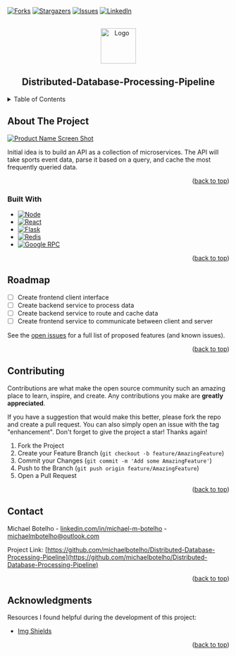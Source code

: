 <a name="readme-top"></a>
<!--
*** Downloaded and Edited from othneildrew/Best-README-Template. 
-->



<!-- PROJECT SHIELDS -->
<!--
*** I'm using markdown "reference style" links for readability.
*** Reference links are enclosed in brackets [ ] instead of parentheses ( ).
*** See the bottom of this document for the declaration of the reference variables
*** for contributors-url, forks-url, etc. This is an optional, concise syntax you may use.
*** https://www.markdownguide.org/basic-syntax/#reference-style-links
-->
[![Forks][forks-shield]][forks-url]
[![Stargazers][stars-shield]][stars-url]
[![Issues][issues-shield]][issues-url]
[![LinkedIn][linkedin-shield]][linkedin-url]
<!-- [![MIT License][license-shield]][license-url] -->



<!-- PROJECT LOGO -->
<br />
<div align="center">
  <a href="https://github.com/michaelbotelho/Distributed-Database-Processing-Pipeline">
    <img src="images/logo.png" alt="Logo" width="80" height="80">
  </a>

  <h2 align="center">Distributed-Database-Processing-Pipeline</h2>
</div>



<!-- TABLE OF CONTENTS -->
<details>
  <summary>Table of Contents</summary>
  <ol>
    <li>
      <a href="#about-the-project">About The Project</a>
      <ul>
        <li><a href="#built-with">Built With</a></li>
      </ul>
    </li>
    <li>
      <a href="#getting-started">Getting Started</a>
      <ul>
        <li><a href="#prerequisites">Prerequisites</a></li>
        <li><a href="#installation">Installation</a></li>
      </ul>
    </li>
    <li><a href="#usage">Usage</a></li>
    <li><a href="#roadmap">Roadmap</a></li>
    <li><a href="#contributing">Contributing</a></li>
    <li><a href="#license">License</a></li>
    <li><a href="#contact">Contact</a></li>
    <li><a href="#acknowledgments">Acknowledgments</a></li>
  </ol>
</details>



<!-- ABOUT THE PROJECT -->
## About The Project

[![Product Name Screen Shot][product-screenshot]](https://example.com)

Initial idea is to build an API as a collection of microservices. The API will take sports event data, parse it based on a query, and cache the most frequently queried data.

<p align="right">(<a href="#readme-top">back to top</a>)</p>



### Built With


* [![Node][Node.js]][Node-url]
* [![React][React.js]][React-url]
* [![Flask][Flask.py]][Flask-url]
* [![Redis][Redis]][Redis-url]
* [![Google RPC][gRPC]][gRPC-url]


<p align="right">(<a href="#readme-top">back to top</a>)</p>



<!-- GETTING STARTED 
## Getting Started

This is an example of how you may give instructions on setting up your project locally.
To get a local copy up and running follow these simple example steps.

### Prerequisites

This is an example of how to list things you need to use the software and how to install them.


### Installation

_No installation instrucitons yet_


<p align="right">(<a href="#readme-top">back to top</a>)</p>



<!-- USAGE EXAMPLES 
## Usage

Use this space to show useful examples of how a project can be used. Additional screenshots, code examples and demos work well in this space. You may also link to more resources.

_For more examples, please refer to the [Documentation](https://example.com)_


<p align="right">(<a href="#readme-top">back to top</a>)</p>
-->


<!-- ROADMAP -->
## Roadmap

- [ ] Create frontend client interface
- [ ] Create backend service to process data
- [ ] Create backend service to route and cache data
- [ ] Create frontend service to communicate between client and server

See the [open issues](https://github.com/michaelbotelho/Distributed-Database-Processing-Pipeline/issues) for a full list of proposed features (and known issues).

<p align="right">(<a href="#readme-top">back to top</a>)</p>



<!-- CONTRIBUTING -->
## Contributing

Contributions are what make the open source community such an amazing place to learn, inspire, and create. Any contributions you make are **greatly appreciated**.

If you have a suggestion that would make this better, please fork the repo and create a pull request. You can also simply open an issue with the tag "enhancement".
Don't forget to give the project a star! Thanks again!

1. Fork the Project
2. Create your Feature Branch (`git checkout -b feature/AmazingFeature`)
3. Commit your Changes (`git commit -m 'Add some AmazingFeature'`)
4. Push to the Branch (`git push origin feature/AmazingFeature`)
5. Open a Pull Request

<p align="right">(<a href="#readme-top">back to top</a>)</p>



<!-- LICENSE 
## License

Distributed under the MIT License. See `LICENSE.txt` for more information.

<p align="right">(<a href="#readme-top">back to top</a>)</p>
-->


<!-- CONTACT -->
## Contact

Michael Botelho - [linkedin.com/in/michael-m-botelho][linkedin-url] - michaelmbotelho@outlook.com

Project Link: [https://github.com/michaelbotelho/Distributed-Database-Processing-Pipeline](https://github.com/michaelbotelho/Distributed-Database-Processing-Pipeline)

<p align="right">(<a href="#readme-top">back to top</a>)</p>



<!-- ACKNOWLEDGMENTS -->
## Acknowledgments

Resources I found helpful during the development of this project:

* [Img Shields](https://shields.io)


<p align="right">(<a href="#readme-top">back to top</a>)</p>



<!-- MARKDOWN LINKS & IMAGES -->
<!-- https://www.markdownguide.org/basic-syntax/#reference-style-links -->
[forks-shield]: https://img.shields.io/github/forks/michaelbotelho/Distributed-Database-Processing-Pipeline.svg?style=for-the-badge
[forks-url]: https://github.com/michaelbotelho/Distributed-Database-Processing-Pipeline/network/members
[stars-shield]: https://img.shields.io/github/stars/michaelbotelho/Distributed-Database-Processing-Pipeline.svg?style=for-the-badge
[stars-url]: https://github.com/michaelbotelho/Distributed-Database-Processing-Pipeline/stargazers
[issues-shield]: https://img.shields.io/github/issues/michaelbotelho/Distributed-Database-Processing-Pipeline.svg?style=for-the-badge
[issues-url]: https://github.com/michaelbotelho/Distributed-Database-Processing-Pipeline/issues
[license-shield]: https://img.shields.io/github/license/michaelbotelho/Distributed-Database-Processing-Pipeline.svg?style=for-the-badge
[license-url]: https://github.com/michaelbotelho/Distributed-Database-Processing-Pipeline/blob/master/LICENSE.txt
[linkedin-shield]: https://img.shields.io/badge/-LinkedIn-black.svg?style=for-the-badge&logo=linkedin&colorB=555
[linkedin-url]: https://linkedin.com/in/michael-m-botelho
[product-screenshot]: images/screenshot.png
[Node.js]: https://img.shields.io/badge/node-6DA55F?style=for-the-badge&logo=node.js&logoColor=white
[Node-url]: https://nodejs.org/en
[React.js]: https://img.shields.io/badge/React-20232A?style=for-the-badge&logo=react&logoColor=61DAFB
[React-url]: https://reactjs.org/
[Flask.py]: https://img.shields.io/badge/flask-%23000.svg?style=for-the-badge&logo=flask&logoColor=white
[Flask-url]: https://flask.palletsprojects.com/en/3.0.x/
[Redis]: https://img.shields.io/badge/redis-%23DD0031.svg?style=for-the-badge&logo=redis&logoColor=white
[Redis-url]: https://redis.io/
[gRPC]: https://img.shields.io/badge/grpc-4285F4?style=for-the-badge&logo=google&logoColor=white
[gRPC-url]: https://grpc.io/
